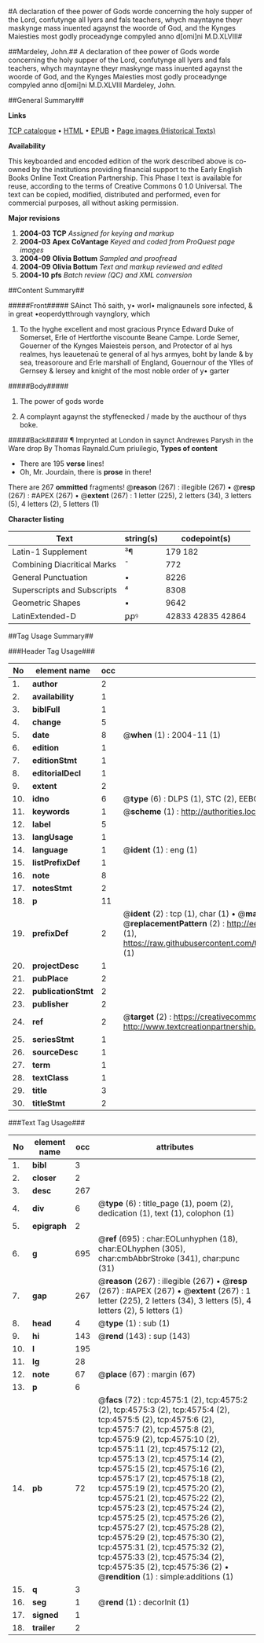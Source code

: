 #A declaration of thee power of Gods worde concerning the holy supper of the Lord, confutynge all lyers and fals teachers, whych mayntayne theyr maskynge mass inuented agaynst the woorde of God, and the Kynges Maiesties most godly proceadynge compyled anno d[omi]ni M.D.XLVIII#

##Mardeley, John.##
A declaration of thee power of Gods worde concerning the holy supper of the Lord, confutynge all lyers and fals teachers, whych mayntayne theyr maskynge mass inuented agaynst the woorde of God, and the Kynges Maiesties most godly proceadynge compyled anno d[omi]ni M.D.XLVIII
Mardeley, John.

##General Summary##

**Links**

[TCP catalogue](http://www.ota.ox.ac.uk/tcp/)  • 
[HTML](http://tei.it.ox.ac.uk/tcp/Texts-HTML/free/A06/A06886.html)  • 
[EPUB](http://tei.it.ox.ac.uk/tcp/Texts-EPUB/free/A06/A06886.epub) • 
[Page images (Historical Texts)](https://data.historicaltexts.jisc.ac.uk/view?pubId=eebo-99840104e&pageId=eebo-99840104e-4575-1)

**Availability**

This keyboarded and encoded edition of the
	       work described above is co-owned by the institutions
	       providing financial support to the Early English Books
	       Online Text Creation Partnership. This Phase I text is
	       available for reuse, according to the terms of Creative
	       Commons 0 1.0 Universal. The text can be copied,
	       modified, distributed and performed, even for
	       commercial purposes, all without asking permission.

**Major revisions**

1. __2004-03__ __TCP__ *Assigned for keying and markup*
1. __2004-03__ __Apex CoVantage__ *Keyed and coded from ProQuest page images*
1. __2004-09__ __Olivia Bottum__ *Sampled and proofread*
1. __2004-09__ __Olivia Bottum__ *Text and markup reviewed and edited*
1. __2004-10__ __pfs__ *Batch review (QC) and XML conversion*

##Content Summary##

#####Front#####
SAinct Thō saith, y• worl• malignauneIs sore infected, & in great •eoperdytthrough vaynglory, which
1. To the hyghe excellent and most gracious Prynce Edward Duke of Somerset, Erle of Hertforthe viscounte Beane Campe. Lorde Semer, Gouerner of the Kynges Maiesteis person, and Protector of al hys realmes, hys leauetenaū te general of al hys armyes, boht by lande & by sea, treasoroure and Erle marshall of England, Gouernour of the Ylles of Gernsey & Iersey and knight of the most noble order of y• garter

#####Body#####

1. The power of gods worde

1. A complaynt agaynst the styffenecked / made by the aucthour of thys boke.

#####Back#####
¶ Imprynted at London in saynct Andrewes Parysh in the Ware drop By Thomas Raynald.Cum priuilegio,
**Types of content**

  * There are 195 **verse** lines!
  * Oh, Mr. Jourdain, there is **prose** in there!

There are 267 **ommitted** fragments! 
 @__reason__ (267) : illegible (267)  •  @__resp__ (267) : #APEX (267)  •  @__extent__ (267) : 1 letter (225), 2 letters (34), 3 letters (5), 4 letters (2), 5 letters (1)

**Character listing**


|Text|string(s)|codepoint(s)|
|---|---|---|
|Latin-1 Supplement|³¶|179 182|
|Combining             Diacritical Marks|̄|772|
|General Punctuation|•|8226|
|Superscripts             and Subscripts|⁴|8308|
|Geometric Shapes|▪|9642|
|LatinExtended-D|ꝑꝓꝰ|42833 42835 42864|

##Tag Usage Summary##

###Header Tag Usage###

|No|element name|occ|attributes|
|---|---|---|---|
|1.|__author__|2||
|2.|__availability__|1||
|3.|__biblFull__|1||
|4.|__change__|5||
|5.|__date__|8| @__when__ (1) : 2004-11 (1)|
|6.|__edition__|1||
|7.|__editionStmt__|1||
|8.|__editorialDecl__|1||
|9.|__extent__|2||
|10.|__idno__|6| @__type__ (6) : DLPS (1), STC (2), EEBO-CITATION (1), PROQUEST (1), VID (1)|
|11.|__keywords__|1| @__scheme__ (1) : http://authorities.loc.gov/ (1)|
|12.|__label__|5||
|13.|__langUsage__|1||
|14.|__language__|1| @__ident__ (1) : eng (1)|
|15.|__listPrefixDef__|1||
|16.|__note__|8||
|17.|__notesStmt__|2||
|18.|__p__|11||
|19.|__prefixDef__|2| @__ident__ (2) : tcp (1), char (1)  •  @__matchPattern__ (2) : ([0-9\-]+):([0-9IVX]+) (1), (.+) (1)  •  @__replacementPattern__ (2) : http://eebo.chadwyck.com/downloadtiff?vid=$1&page=$2 (1), https://raw.githubusercontent.com/textcreationpartnership/Texts/master/tcpchars.xml#$1 (1)|
|20.|__projectDesc__|1||
|21.|__pubPlace__|2||
|22.|__publicationStmt__|2||
|23.|__publisher__|2||
|24.|__ref__|2| @__target__ (2) : https://creativecommons.org/publicdomain/zero/1.0/ (1), http://www.textcreationpartnership.org/docs/. (1)|
|25.|__seriesStmt__|1||
|26.|__sourceDesc__|1||
|27.|__term__|1||
|28.|__textClass__|1||
|29.|__title__|3||
|30.|__titleStmt__|2||


###Text Tag Usage###

|No|element name|occ|attributes|
|---|---|---|---|
|1.|__bibl__|3||
|2.|__closer__|2||
|3.|__desc__|267||
|4.|__div__|6| @__type__ (6) : title_page (1), poem (2), dedication (1), text (1), colophon (1)|
|5.|__epigraph__|2||
|6.|__g__|695| @__ref__ (695) : char:EOLunhyphen (18), char:EOLhyphen (305), char:cmbAbbrStroke (341), char:punc (31)|
|7.|__gap__|267| @__reason__ (267) : illegible (267)  •  @__resp__ (267) : #APEX (267)  •  @__extent__ (267) : 1 letter (225), 2 letters (34), 3 letters (5), 4 letters (2), 5 letters (1)|
|8.|__head__|4| @__type__ (1) : sub (1)|
|9.|__hi__|143| @__rend__ (143) : sup (143)|
|10.|__l__|195||
|11.|__lg__|28||
|12.|__note__|67| @__place__ (67) : margin (67)|
|13.|__p__|6||
|14.|__pb__|72| @__facs__ (72) : tcp:4575:1 (2), tcp:4575:2 (2), tcp:4575:3 (2), tcp:4575:4 (2), tcp:4575:5 (2), tcp:4575:6 (2), tcp:4575:7 (2), tcp:4575:8 (2), tcp:4575:9 (2), tcp:4575:10 (2), tcp:4575:11 (2), tcp:4575:12 (2), tcp:4575:13 (2), tcp:4575:14 (2), tcp:4575:15 (2), tcp:4575:16 (2), tcp:4575:17 (2), tcp:4575:18 (2), tcp:4575:19 (2), tcp:4575:20 (2), tcp:4575:21 (2), tcp:4575:22 (2), tcp:4575:23 (2), tcp:4575:24 (2), tcp:4575:25 (2), tcp:4575:26 (2), tcp:4575:27 (2), tcp:4575:28 (2), tcp:4575:29 (2), tcp:4575:30 (2), tcp:4575:31 (2), tcp:4575:32 (2), tcp:4575:33 (2), tcp:4575:34 (2), tcp:4575:35 (2), tcp:4575:36 (2)  •  @__rendition__ (1) : simple:additions (1)|
|15.|__q__|3||
|16.|__seg__|1| @__rend__ (1) : decorInit (1)|
|17.|__signed__|1||
|18.|__trailer__|2||
